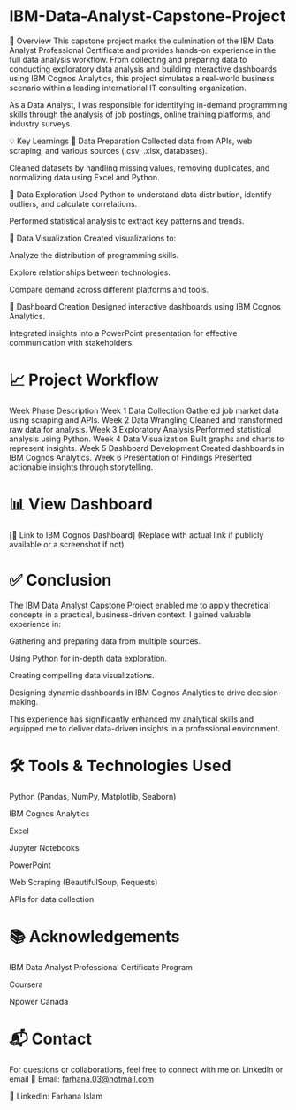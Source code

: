 # IBM-Data-Analyst-Capstone-Project
🧭 Overview
This capstone project marks the culmination of the IBM Data Analyst Professional Certificate and provides hands-on experience in the full data analysis workflow. From collecting and preparing data to conducting exploratory data analysis and building interactive dashboards using IBM Cognos Analytics, this project simulates a real-world business scenario within a leading international IT consulting organization.

As a Data Analyst, I was responsible for identifying in-demand programming skills through the analysis of job postings, online training platforms, and industry surveys.

💡 Key Learnings
🔹 Data Preparation
Collected data from APIs, web scraping, and various sources (.csv, .xlsx, databases).

Cleaned datasets by handling missing values, removing duplicates, and normalizing data using Excel and Python.

🔹 Data Exploration
Used Python to understand data distribution, identify outliers, and calculate correlations.

Performed statistical analysis to extract key patterns and trends.

🔹 Data Visualization
Created visualizations to:

Analyze the distribution of programming skills.

Explore relationships between technologies.

Compare demand across different platforms and tools.

🔹 Dashboard Creation
Designed interactive dashboards using IBM Cognos Analytics.

Integrated insights into a PowerPoint presentation for effective communication with stakeholders.

# 📈 Project Workflow
Week	Phase	Description
Week 1	Data Collection	Gathered job market data using scraping and APIs.
Week 2	Data Wrangling	Cleaned and transformed raw data for analysis.
Week 3	Exploratory Analysis	Performed statistical analysis using Python.
Week 4	Data Visualization	Built graphs and charts to represent insights.
Week 5	Dashboard Development	Created dashboards in IBM Cognos Analytics.
Week 6	Presentation of Findings	Presented actionable insights through storytelling.

# 📊 View Dashboard
[🔗 Link to IBM Cognos Dashboard] (Replace with actual link if publicly available or a screenshot if not)

# ✅ Conclusion
The IBM Data Analyst Capstone Project enabled me to apply theoretical concepts in a practical, business-driven context. I gained valuable experience in:

Gathering and preparing data from multiple sources.

Using Python for in-depth data exploration.

Creating compelling data visualizations.

Designing dynamic dashboards in IBM Cognos Analytics to drive decision-making.

This experience has significantly enhanced my analytical skills and equipped me to deliver data-driven insights in a professional environment.

# 🛠 Tools & Technologies Used
Python (Pandas, NumPy, Matplotlib, Seaborn)

IBM Cognos Analytics

Excel

Jupyter Notebooks

PowerPoint

Web Scraping (BeautifulSoup, Requests)

APIs for data collection

# 📚 Acknowledgements
IBM Data Analyst Professional Certificate Program

Coursera

Npower Canada
# 📬 Contact
For questions or collaborations, feel free to connect with me on LinkedIn or email
📧 Email: farhana.03@hotmail.com

💼 LinkedIn: Farhana Islam



